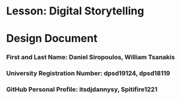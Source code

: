 # Lesson: Digital Storytelling
# Design Document

### First and Last Name: Daniel Siropoulos, William Tsanakis
### University Registration Number: dpsd19124, dpsd18119
### GitHub Personal Profile: itsdjdannysy, Spitifire1221
